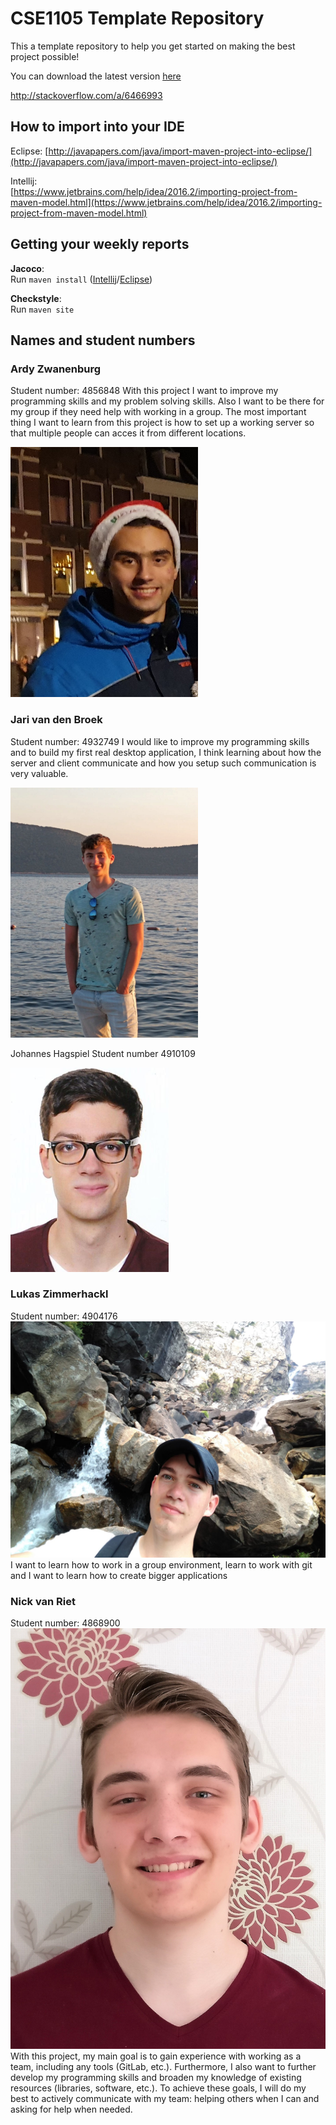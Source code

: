 # CSE1105 Template Repository

This a template repository to help you get started on making the best project possible!

You can download the latest version [here](https://github.com/SERG-Delft/TI1216/releases)

http://stackoverflow.com/a/6466993

## How to import into your IDE

Eclipse:
[http://javapapers.com/java/import-maven-project-into-eclipse/](http://javapapers.com/java/import-maven-project-into-eclipse/)

Intellij:  
[https://www.jetbrains.com/help/idea/2016.2/importing-project-from-maven-model.html](https://www.jetbrains.com/help/idea/2016.2/importing-project-from-maven-model.html)

## Getting your weekly reports

**Jacoco**:  
Run `maven install` ([Intellij](https://www.jetbrains.com/help/idea/2016.3/getting-started-with-maven.html#execute_maven_goal)/[Eclipse](http://imgur.com/a/6q7pV))

**Checkstyle**:  
Run `maven site`

## Names and student numbers

### Ardy Zwanenburg
Student number: 4856848 
With this project I want to improve my programming skills and my problem solving skills. Also I want to be there for my group if they need help with working in a group. The most important thing I want to learn from this project is how to set up a working server so that multiple people can acces it from different locations.
<p> <img src=img/aZwanenburg.jpg alt="Photo of Ardy Zwanenburg" width="300" height="400"> </p>

### Jari van den Broek
Student number: 4932749
I would like to improve my programming skills and to build my first real desktop application, I think learning about how the server and client communicate and how you setup such communication is very valuable.
<p> <img src=Jari.jpg alt="Photo of Jari van den broek" width="300" height="400"> </p>

Johannes Hagspiel
Student number 4910109 
<p> <img src=img/jhagspiel_photo.JPG alt="Photo of Johannes Hagspiel" width="253"  height="327"> </p>

### Lukas Zimmerhackl
Student number: 4904176
![Lukas Zimmerhackl](img/lZimmerhackl.jpg)
I want to learn how to work in a group environment, learn to work with git and I want to learn how to create bigger applications

### Nick van Riet
Student number: 4868900
![Nick van Riet](img/NickvanRiet.jpg)
With this project, my main goal is to gain experience with working as a team, including any tools (GitLab, etc.). Furthermore, I also want to further develop my programming skills and broaden my knowledge of existing resources (libraries, software, etc.). To achieve these goals, I will do my best to actively communicate with my team: helping others when I can and asking for help when needed.